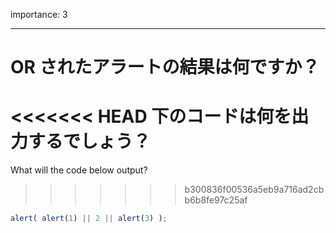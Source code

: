 importance: 3

---

# OR されたアラートの結果は何ですか？

<<<<<<< HEAD
下のコードは何を出力するでしょう？
=======
What will the code below output?
>>>>>>> b300836f00536a5eb9a716ad2cbb6b8fe97c25af

```js
alert( alert(1) || 2 || alert(3) );
```
